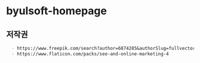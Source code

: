 # byulsoft-homepage

## 저작권
```markdown
  - https://www.freepik.com/search?author=6874285&authorSlug=fullvector&dates=any&format=author&page=15&selection=1&sort=popular
  - https://www.flaticon.com/packs/seo-and-online-marketing-4
```  

